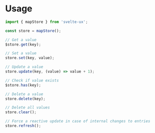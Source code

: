 <script lang="ts">
	import { Checkbox, TextField, mapStore } from 'svelte-ux';
	import Preview from '$lib/components/Preview.svelte';

	const items = Array.from({ length: 5 }).map((_,i) => {
    return {
      id: i + 1
    }
  });

	const selected = mapStore();
</script>

<h1>Usage</h1>

```js
import { mapStore } from 'svelte-ux';

const store = mapStore();

// Get a value
$store.get(key);

// Set a value
store.set(key, value);

// Update a value
store.update(key, (value) => value + 1);

// Check if value exists
$store.has(key);

// Delete a value
store.delete(key);

// Delete all values
store.clear();

// Force a reactive update in case of internal changes to entries
store.refresh();
```
